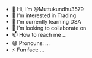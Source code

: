 - 👋 Hi, I’m @Muttukundhu3579
- 👀 I’m interested in Trading
- 🌱 I’m currently learning DSA
- 💞️ I’m looking to collaborate on 
- 📫 How to reach me ...
- 😄 Pronouns: ...
- ⚡ Fun fact: ...

<!---
Muttukundhu3579/Muttukundhu3579 is a ✨ special ✨ repository because its `README.md` (this file) appears on your GitHub profile.
You can click the Preview link to take a look at your changes.
--->
